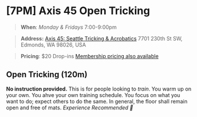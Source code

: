 # [7PM] Axis 45 Open Tricking

>**When**: *Monday & Fridays* 7:00-9:00pm

>**Address:** [Axis 45: Seattle Tricking & Acrobatics](https://maps.app.goo.gl/ppzaxzfGn4A4g5Vg7)
>7701 230th St SW, Edmonds, WA 98026, USA

>**Pricing**: $20 Drop-ins
> [Membership pricing also available](www.seattletricking.com/memberships)

## Open Tricking (120m)
**No instruction provided.** This is for people looking to *train*. You warm up on your own.  You ahve your own training schedule.  You focus on what you want to do; expect others to do the same.  In general, the floor shall remain open and free of mats. *Experience Recommended 🤙*
